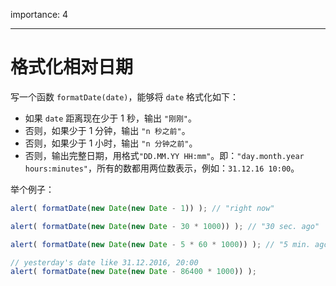 importance: 4

---

# 格式化相对日期

写一个函数 `formatDate(date)`，能够将 `date` 格式化如下：

- 如果 `date` 距离现在少于 1 秒，输出 `"刚刚"`。
- 否则，如果少于 1 分钟，输出 `"n 秒之前"`。
- 否则，如果少于 1 小时，输出 `"n 分钟之前"`。
- 否则，输出完整日期，用格式`"DD.MM.YY HH:mm"`。即：`"day.month.year hours:minutes"`，所有的数都用两位数表示，例如：`31.12.16 10:00`。

举个例子：

```js
alert( formatDate(new Date(new Date - 1)) ); // "right now"

alert( formatDate(new Date(new Date - 30 * 1000)) ); // "30 sec. ago"

alert( formatDate(new Date(new Date - 5 * 60 * 1000)) ); // "5 min. ago"

// yesterday's date like 31.12.2016, 20:00
alert( formatDate(new Date(new Date - 86400 * 1000)) );
```
